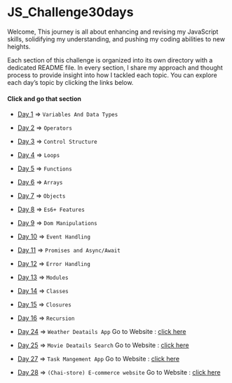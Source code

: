 # JS_Challenge30days
Welcome, This journey is all about enhancing and revising my JavaScript skills, solidifying my understanding, and pushing my coding abilities to new heights.

Each section of this challenge is organized into its own directory with a dedicated README file. In every section, I share my approach and thought process to provide insight into how I tackled each topic. You can explore each day’s topic by clicking the links below.

#### Click and go that section

* [Day 1](./Day01/) =>   `Variables And Data Types`

* [Day 2](./Day02/) => `Operators`  

* [Day 3](./Day03/) => `Control Structure` 

* [Day 4](./Day04/) =>  `Loops`

* [Day 5](./Day05/) =>  `Functions`

* [Day 6](./Day06/) =>  `Arrays`

* [Day 7](./Day07/) =>  `Objects`

* [Day 8](./Day08/) =>  `Es6+ Features`

* [Day 9](./Day09/) =>  `Dom Manipulations`

* [Day 10](./Day10/) =>  `Event Handling`

* [Day 11](./Day11/) =>  `Promises and Async/Await`

* [Day 12](./Day12/) =>  `Error Handling`

* [Day 13](./Day13/) =>  `Modules`

* [Day 14](./Day14/) =>  `Classes`

* [Day 15](./Day15/) =>  `Closures`

* [Day 16](./Day16/) =>  `Recursion`





* [Day 24](./Day24-weather-app) => `Weather Deatails App` Go to Website : [click here](https://weather-app-iota-lemon.vercel.app/)

* [Day 25](./Day25-Movie-app) => `Movie Deatails Search` Go to Website : [click here](https://movie-details-ecru.vercel.app/)

* [Day 27](./Day25-Movie-app) => `Task Mangement App` Go to Website : [click here](https://js-challenge30days.vercel.app/)


* [Day 28](./Day28-e-commerceApp) => `(Chai-store) E-commerce website` Go to Website : [click here](https://chai-store.vercel.app//)


